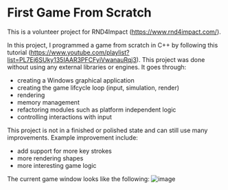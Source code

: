 # First Game From Scratch

This is a volunteer project for RND4Impact (https://www.rnd4impact.com/).

In this project, I programmed a game from scratch in C++ by following this tutorial (https://www.youtube.com/playlist?list=PL7Ej6SUky135IAAR3PFCFyiVwanauRqj3). This project was done without using any external libraries or engines. It goes through:
- creating a Windows graphical application
- creating the game lifcycle loop (input, simulation, render)
- rendering
- memory management
- refactoring modules such as platform independent logic
- controlling interactions with input

This project is not in a finished or polished state and can still use many improvements. Example improvement include:
- add support for more key strokes
- more rendering shapes
- more interesting game logic

The current game window looks like the following:
![image](https://user-images.githubusercontent.com/36254080/218379769-d6fca789-f3a2-4e58-9862-41f4189a07d0.png)
